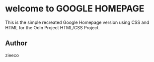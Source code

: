 # welcome to GOOGLE HOMEPAGE 
This is the simple recreated Google Homepage version using CSS and HTML for the Odin Project HTML/CSS Project.
## Author
zieeco